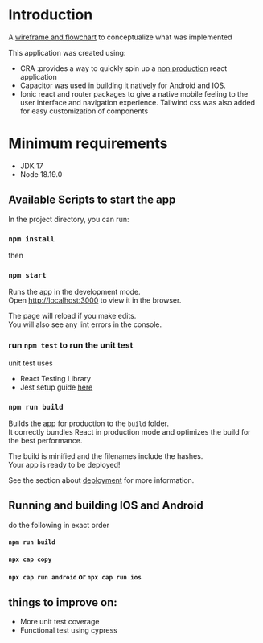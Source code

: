 # Introduction
A  [wireframe and flowchart](https://www.figma.com/file/SJno1ppYfRWPT0NiMY7D05/PaySlip?type=whiteboard&node-id=1-2&t=0JpuYZcP3CmE6uYd-0)  to conceptualize what was implemented

This application was created using:
- CRA :provides a way to quickly spin up a [non production](https://react.dev/learn/start-a-new-react-project) react application
- Capacitor was used in building it natively for Android and IOS. 
- Ionic react and router packages to give a native mobile feeling to the user interface and navigation experience. Tailwind css was also added for easy customization of components

# Minimum requirements
- JDK 17
- Node 18.19.0


## Available Scripts to start the app

In the project directory, you can run:

### `npm install`

then

### `npm start`

Runs the app in the development mode.\
Open [http://localhost:3000](http://localhost:3000) to view it in the browser.

The page will reload if you make edits.\
You will also see any lint errors in the console.

### run `npm test` to run the unit test
 unit test uses 
 - React Testing Library
 - Jest
setup guide [here](https://ionicframework.com/docs/react/testing/unit-testing/setup)
### `npm run build`

Builds the app for production to the `build` folder.\
It correctly bundles React in production mode and optimizes the build for the best performance.

The build is minified and the filenames include the hashes.\
Your app is ready to be deployed!

See the section about [deployment](https://facebook.github.io/create-react-app/docs/deployment) for more information.

## Running and building IOS and Android
  do the following in exact order
  #### `npm run build`
  #### `npx cap copy`
  #### `npx cap run android` or `npx cap run ios`

## things to improve on:
- More unit test coverage
- Functional test using cypress

